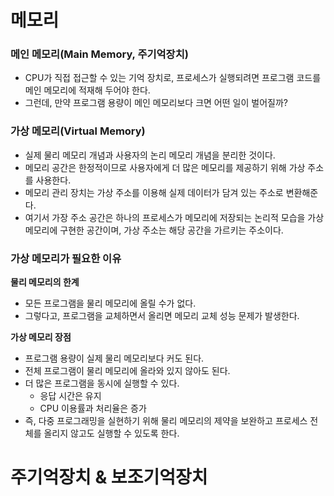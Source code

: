 <h1> 메모리  </h1>

<h3> 메인 메모리(Main Memory, 주기억장치) </h3>

- CPU가 직접 접근할 수 있는 기억 장치로, 프로세스가 실행되려면 프로그램 코드를 메인 메모리에 적재해 두어야 한다.
- 그런데, 만약 프로그램 용량이 메인 메모리보다 크면 어떤 일이 벌어질까?

<h3> 가상 메모리(Virtual Memory) </h3>

- 실제 물리 메모리 개념과 사용자의 논리 메모리 개념을 분리한 것이다.
- 메모리 공간은 한정적이므로 사용자에게 더 많은 메모리를 제공하기 위해 가상 주소를 사용한다.
- 메모리 관리 장치는 가상 주소를 이용해 실제 데이터가 담겨 있는 주소로 변환해준다.
- 여기서 가장 주소 공간은 하나의 프로세스가 메모리에 저장되는 논리적 모습을 가상 메모리에 구현한 공간이며, 가상 주소는 해당 공간을 가르키는 주소이다.

<h3> 가상 메모리가 필요한 이유 </h3>

<b> 물리 메모리의 한계 </b>

- 모든 프로그램을 물리 메모리에 올릴 수가 없다.
- 그렇다고, 프로그램을 교체하면서 올리면 메모리 교체 성능 문제가 발생한다.

<b> 가상 메모리 장점 </b>

- 프로그램 용량이 실제 물리 메모리보다 커도 된다.
- 전체 프로그램이 물리 메모리에 올라와 있지 않아도 된다.
- 더 많은 프로그램을 동시에 실행할 수 있다.
  - 응답 시간은 유지
  - CPU 이용률과 처리율은 증가
- 즉, 다중 프로그래밍을 실현하기 위해 물리 메모리의 제약을 보완하고 프로세스 전체를 올리지 않고도 실행할 수 있도록 한다.

<h1> 주기억장치 & 보조기억장치 </h1>
